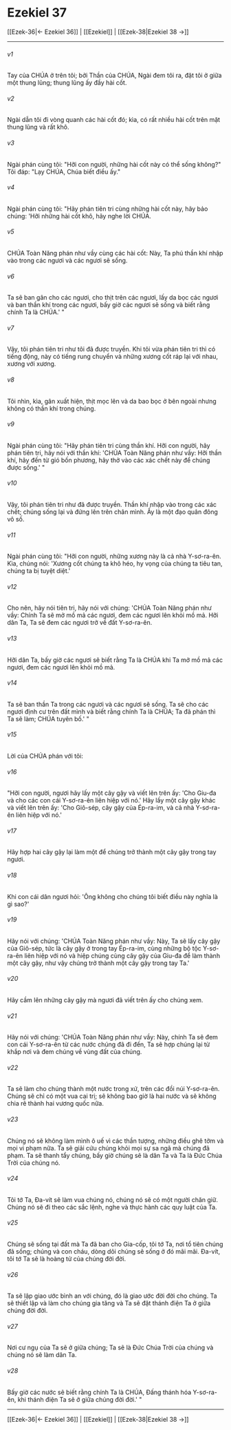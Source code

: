 # Ezekiel 37

[[Ezek-36|← Ezekiel 36]] | [[Ezekiel]] | [[Ezek-38|Ezekiel 38 →]]
***



###### v1 
Tay của CHÚA ở trên tôi; bởi Thần của CHÚA, Ngài đem tôi ra, đặt tôi ở giữa một thung lũng; thung lũng ấy đầy hài cốt. 

###### v2 
Ngài dẫn tôi đi vòng quanh các hài cốt đó; kìa, có rất nhiều hài cốt trên mặt thung lũng và rất khô. 

###### v3 
Ngài phán cùng tôi: "Hỡi con người, những hài cốt này có thể sống không?" Tôi đáp: "Lạy CHÚA, Chúa biết điều ấy." 

###### v4 
Ngài phán cùng tôi: "Hãy phán tiên tri cùng những hài cốt này, hãy bảo chúng: 'Hỡi những hài cốt khô, hãy nghe lời CHÚA. 

###### v5 
CHÚA Toàn Năng phán như vầy cùng các hài cốt: Này, Ta phú thần khí nhập vào trong các ngươi và các ngươi sẽ sống. 

###### v6 
Ta sẽ ban gân cho các ngươi, cho thịt trên các ngươi, lấy da bọc các ngươi và ban thần khí trong các ngươi, bấy giờ các ngươi sẽ sống và biết rằng chính Ta là CHÚA.' " 

###### v7 
Vậy, tôi phán tiên tri như tôi đã được truyền. Khi tôi vừa phán tiên tri thì có tiếng động, này có tiếng rung chuyển và những xương cốt ráp lại với nhau, xương với xương. 

###### v8 
Tôi nhìn, kìa, gân xuất hiện, thịt mọc lên và da bao bọc ở bên ngoài nhưng không có thần khí trong chúng. 

###### v9 
Ngài phán cùng tôi: "Hãy phán tiên tri cùng thần khí. Hỡi con người, hãy phán tiên tri, hãy nói với thần khí: 'CHÚA Toàn Năng phán như vầy: Hỡi thần khí, hãy đến từ gió bốn phương, hãy thở vào các xác chết này để chúng được sống.' " 

###### v10 
Vậy, tôi phán tiên tri như đã được truyền. Thần khí nhập vào trong các xác chết; chúng sống lại và đứng lên trên chân mình. Ấy là một đạo quân đông vô số. 

###### v11 
Ngài phán cùng tôi: "Hỡi con người, những xương này là cả nhà Y-sơ-ra-ên. Kìa, chúng nói: 'Xương cốt chúng ta khô héo, hy vọng của chúng ta tiêu tan, chúng ta bị tuyệt diệt.' 

###### v12 
Cho nên, hãy nói tiên tri, hãy nói với chúng: 'CHÚA Toàn Năng phán như vầy: Chính Ta sẽ mở mồ mả các ngươi, đem các ngươi lên khỏi mồ mả. Hỡi dân Ta, Ta sẽ đem các ngươi trở về đất Y-sơ-ra-ên. 

###### v13 
Hỡi dân Ta, bấy giờ các ngươi sẽ biết rằng Ta là CHÚA khi Ta mở mồ mả các ngươi, đem các ngươi lên khỏi mồ mả. 

###### v14 
Ta sẽ ban thần Ta trong các ngươi và các ngươi sẽ sống. Ta sẽ cho các ngươi định cư trên đất mình và biết rằng chính Ta là CHÚA; Ta đã phán thì Ta sẽ làm; CHÚA tuyên bố.' " 

###### v15 
Lời của CHÚA phán với tôi: 

###### v16 
"Hỡi con người, ngươi hãy lấy một cây gậy và viết lên trên ấy: 'Cho Giu-đa và cho các con cái Y-sơ-ra-ên liên hiệp với nó.' Hãy lấy một cây gậy khác và viết lên trên ấy: 'Cho Giô-sép, cây gậy của Ép-ra-im, và cả nhà Y-sơ-ra-ên liên hiệp với nó.' 

###### v17 
Hãy hợp hai cây gậy lại làm một để chúng trở thành một cây gậy trong tay ngươi. 

###### v18 
Khi con cái dân ngươi hỏi: 'Ông không cho chúng tôi biết điều này nghĩa là gì sao?' 

###### v19 
Hãy nói với chúng: 'CHÚA Toàn Năng phán như vầy: Này, Ta sẽ lấy cây gậy của Giô-sép, tức là cây gậy ở trong tay Ép-ra-im, cùng những bộ tộc Y-sơ-ra-ên liên hiệp với nó và hiệp chúng cùng cây gậy của Giu-đa để làm thành một cây gậy, như vậy chúng trở thành một cây gậy trong tay Ta.' 

###### v20 
Hãy cầm lên những cây gậy mà ngươi đã viết trên ấy cho chúng xem. 

###### v21 
Hãy nói với chúng: 'CHÚA Toàn Năng phán như vầy: Này, chính Ta sẽ đem con cái Y-sơ-ra-ên từ các nước chúng đã đi đến, Ta sẽ hợp chúng lại từ khắp nơi và đem chúng về vùng đất của chúng. 

###### v22 
Ta sẽ làm cho chúng thành một nước trong xứ, trên các đồi núi Y-sơ-ra-ên. Chúng sẽ chỉ có một vua cai trị; sẽ không bao giờ là hai nước và sẽ không chia rẽ thành hai vương quốc nữa. 

###### v23 
Chúng nó sẽ không làm mình ô uế vì các thần tượng, những điều ghê tởm và mọi vi phạm nữa. Ta sẽ giải cứu chúng khỏi mọi sự sa ngã mà chúng đã phạm. Ta sẽ thanh tẩy chúng, bấy giờ chúng sẽ là dân Ta và Ta là Đức Chúa Trời của chúng nó. 

###### v24 
Tôi tớ Ta, Đa-vít sẽ làm vua chúng nó, chúng nó sẽ có một người chăn giữ. Chúng nó sẽ đi theo các sắc lệnh, nghe và thực hành các quy luật của Ta. 

###### v25 
Chúng sẽ sống tại đất mà Ta đã ban cho Gia-cốp, tôi tớ Ta, nơi tổ tiên chúng đã sống; chúng và con cháu, dòng dõi chúng sẽ sống ở đó mãi mãi. Đa-vít, tôi tớ Ta sẽ là hoàng tử của chúng đời đời. 

###### v26 
Ta sẽ lập giao ước bình an với chúng, đó là giao ước đời đời cho chúng. Ta sẽ thiết lập và làm cho chúng gia tăng và Ta sẽ đặt thánh điện Ta ở giữa chúng đời đời. 

###### v27 
Nơi cư ngụ của Ta sẽ ở giữa chúng; Ta sẽ là Đức Chúa Trời của chúng và chúng nó sẽ làm dân Ta. 

###### v28 
Bấy giờ các nước sẽ biết rằng chính Ta là CHÚA, Đấng thánh hóa Y-sơ-ra-ên, khi thánh điện Ta sẽ ở giữa chúng đời đời.' "

***
[[Ezek-36|← Ezekiel 36]] | [[Ezekiel]] | [[Ezek-38|Ezekiel 38 →]]
